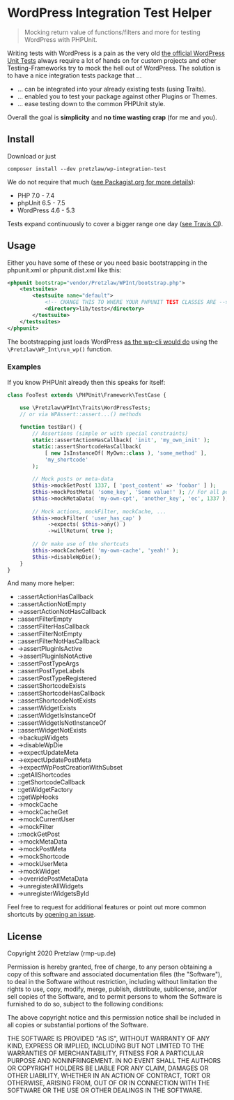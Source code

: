 # WordPress Integration Test Helper

> Mocking return value of functions/filters and more for testing WordPress with PHPUnit.

Writing tests with WordPress is a pain as the very old
[the official WordPress Unit Tests](https://make.wordpress.org/core/handbook/testing/automated-testing/phpunit/)
always require a lot of hands on for custom projects
and other Testing-Frameworks try to mock the hell out of WordPress.
The solution is to have a nice integration tests package that ...

- ... can be integrated into your already existing tests (using Traits).
- ... enabled you to test your package against other Plugins or Themes.
- ... ease testing down to the common PHPUnit style.

Overall the goal is **simplicity** and **no time wasting crap** (for me and you).

## Install

Download or just

    composer install --dev pretzlaw/wp-integration-test

We do not require that much
([see Packagist.org for more details](https://packagist.org/packages/pretzlaw/wp-integration-test)):

- PHP 7.0 - 7.4
- phpUnit 6.5 - 7.5
- WordPress 4.6 - 5.3

Tests expand continuously to cover a bigger range one day
([see Travis CI](https://travis-ci.org/pretzlaw/wp-integration-test)).


## Usage

Either you have some of these or you need basic bootstrapping
in the phpunit.xml or phpunit.dist.xml like this:

```xml
<phpunit bootstrap="vendor/Pretzlaw/WPInt/bootstrap.php">
	<testsuites>
		<testsuite name="default">
		    <!-- CHANGE THIS TO WHERE YOUR PHPUNIT TEST CLASSES ARE -->
			<directory>lib/tests</directory>
		</testsuite>
	</testsuites>
</phpunit>
```

The bootstrapping just loads WordPress
[as the wp-cli would do](https://github.com/wp-cli/wp-cli/blob/master/php/wp-cli.php)
using the `\Pretzlaw\WP_Int\run_wp()` function.


### Examples

If you know PHPUnit already then this speaks for itself:

```php
class FooTest extends \PHPUnit\Framework\TestCase {

    use \Pretzlaw\WPInt\Traits\WordPressTests;
    // or via WPAssert::assert...() methods 
    
    function testBar() {
        // Assertions (simple or with special constraints)
        static::assertActionHasCallback( 'init', 'my_own_init' );
        static::assertShortcodeHasCallback(
            [ new IsInstanceOf( MyOwn::class ), 'some_method' ],
            'my_shortcode'
        );
        
        // Mock posts or meta-data
        $this->mockGetPost( 1337, [ 'post_content' => 'foobar' ] );
        $this->mockPostMeta( 'some_key', 'Some value!' ); // For all posts
        $this->mockMetaData( 'my-own-cpt', 'another_key', 'ec', 1337 ); // Just for ID 1337
        
        // Mock actions, mockFilter, mockCache, ...
        $this->mockFilter( 'user_has_cap' )
             ->expects( $this->any() )
             ->willReturn( true );
        
        // Or make use of the shortcuts
        $this->mockCacheGet( 'my-own-cache', 'yeah!' );
        $this->disableWpDie();
    }
}
```

And many more helper:

* ::assertActionHasCallback
* ::assertActionNotEmpty
* ->assertActionNotHasCallback
* ::assertFilterEmpty
* ::assertFilterHasCallback
* ::assertFilterNotEmpty
* ::assertFilterNotHasCallback
* ->assertPluginIsActive
* ->assertPluginIsNotActive
* ::assertPostTypeArgs
* ::assertPostTypeLabels
* ::assertPostTypeRegistered
* ::assertShortcodeExists
* ::assertShortcodeHasCallback
* ::assertShortcodeNotExists
* ::assertWidgetExists
* ::assertWidgetIsInstanceOf
* ::assertWidgetIsNotInstanceOf
* ::assertWidgetNotExists
* ->backupWidgets
* ->disableWpDie
* ->expectUpdateMeta
* ->expectUpdatePostMeta
* ->expectWpPostCreationWithSubset
* ::getAllShortcodes
* ::getShortcodeCallback
* ::getWidgetFactory
* ::getWpHooks
* ->mockCache
* ->mockCacheGet
* ->mockCurrentUser
* ->mockFilter
* ::mockGetPost
* ->mockMetaData
* ->mockPostMeta
* ->mockShortcode
* ->mockUserMeta
* ->mockWidget
* ->overridePostMetaData
* ->unregisterAllWidgets
* ->unregisterWidgetsById

Feel free to request for additional features or point out more common shortcuts
by [opening an issue](https://github.com/pretzlaw/wp-integration-test/issues).


## License

Copyright 2020 Pretzlaw (rmp-up.de)

Permission is hereby granted, free of charge, to any person obtaining a copy of this software
and associated documentation files (the "Software"), to deal in the Software without restriction,
including without limitation the rights to use, copy, modify, merge, publish, distribute, sublicense,
and/or sell copies of the Software, and to permit persons to whom the Software is furnished to do so,
subject to the following conditions:

The above copyright notice and this permission notice shall be included in all copies
or substantial portions of the Software.

THE SOFTWARE IS PROVIDED "AS IS", WITHOUT WARRANTY OF ANY KIND, EXPRESS OR IMPLIED,
INCLUDING BUT NOT LIMITED TO THE WARRANTIES OF MERCHANTABILITY, FITNESS FOR A PARTICULAR PURPOSE
AND NONINFRINGEMENT.
IN NO EVENT SHALL THE AUTHORS OR COPYRIGHT HOLDERS BE LIABLE FOR ANY CLAIM, DAMAGES OR OTHER LIABILITY,
WHETHER IN AN ACTION OF CONTRACT, TORT OR OTHERWISE, ARISING FROM, OUT OF
OR IN CONNECTION WITH THE SOFTWARE OR THE USE OR OTHER DEALINGS IN THE SOFTWARE.
